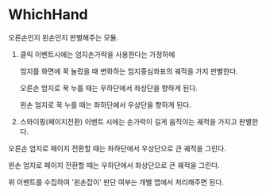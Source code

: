 WhichHand
=========

오른손인지 왼손인지 판별해주는 모듈.



1. 클릭 이벤트시에는 엄지손가락을 사용한다는 가정하에 
   
   엄지를 화면에 꾹 눌렀을 때 변화하는 엄지중심좌표의 궤적을 가지 판별한다.
   
  
   오른손 엄지로 꾹 누를 때는 우하단에서 좌상단을 향하게 된다.
  
   왼손 엄지로 꾹 누를 때는 좌하단에서 우상단을 향하게 된다.
   
   
2. 스와이핑(페이지전환) 이벤트 시에는 손가락이 길게 움직이는 궤적을 가지고 판별한다.

  오른손 엄지로 페이지 전환할 때는 좌하단에서 우상단으로 큰 궤적을 그린다.
  
  왼손 엄지로 페이지 전환할 때는 우하단에서 좌상단으로 큰 궤적을 그린다.
  
  

위 이벤트를 수집하여 '왼손잡이' 판단 여부는 개별 앱에서 처리해주면 된다.

